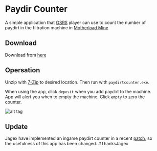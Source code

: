 # Paydir Counter

A simple application that [OSRS](http://oldschool.runescape.com/) player can use to count the number of paydirt in the filtration machine in [Motherload Mine](http://2007.runescape.wikia.com/wiki/Motherlode_Mine)

## Download

Download from [here](https://github.com/philhabell/Paydirt-Counter/raw/master/paydirtcounter-win32-x64.7z)

## Opersation

Unzip with [7-Zip](http://www.7-zip.org/download.html) to desired location. Then run with `paydirtcounter.exe`.

When using the app, click `deposit` when you add paydirt to the machine. App will alert you when to empty the machine. Click `empty` to zero the counter.

![alt tag](https://github.com/philhabell/Paydirt-Counter/blob/master/appExample.png)

## Update 
Jagex have implemented an ingame paydirt counter in a recent [patch](http://services.runescape.com/m=news/shift-click-drop--qol?oldschool=1), so the usefulness of this app has been changed. #ThanksJagex